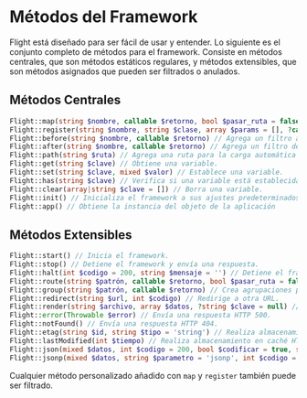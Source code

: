 # Métodos del Framework

Flight está diseñado para ser fácil de usar y entender. Lo siguiente es el conjunto completo
de métodos para el framework. Consiste en métodos centrales, que son métodos estáticos regulares,
y métodos extensibles, que son métodos asignados que pueden ser filtrados
o anulados.

## Métodos Centrales

```php
Flight::map(string $nombre, callable $retorno, bool $pasar_ruta = false) // Crea un método personalizado para el framework.
Flight::register(string $nombre, string $clase, array $params = [], ?callable $retorno = null) // Registra una clase a un método del framework.
Flight::before(string $nombre, callable $retorno) // Agrega un filtro antes de un método del framework.
Flight::after(string $nombre, callable $retorno) // Agrega un filtro después de un método del framework.
Flight::path(string $ruta) // Agrega una ruta para la carga automática de clases.
Flight::get(string $clave) // Obtiene una variable.
Flight::set(string $clave, mixed $valor) // Establece una variable.
Flight::has(string $clave) // Verifica si una variable está establecida.
Flight::clear(array|string $clave = []) // Borra una variable.
Flight::init() // Inicializa el framework a sus ajustes predeterminados.
Flight::app() // Obtiene la instancia del objeto de la aplicación
```

## Métodos Extensibles

```php
Flight::start() // Inicia el framework.
Flight::stop() // Detiene el framework y envía una respuesta.
Flight::halt(int $codigo = 200, string $mensaje = '') // Detiene el framework con un código de estado opcional y mensaje.
Flight::route(string $patrón, callable $retorno, bool $pasar_ruta = false) // Asigna un patrón de URL a un retorno.
Flight::group(string $patrón, callable $retorno) // Crea agrupaciones para URLs, el patrón debe ser una cadena.
Flight::redirect(string $url, int $codigo) // Redirige a otra URL.
Flight::render(string $archivo, array $datos, ?string $clave = null) // Renderiza un archivo de plantilla.
Flight::error(Throwable $error) // Envía una respuesta HTTP 500.
Flight::notFound() // Envía una respuesta HTTP 404.
Flight::etag(string $id, string $tipo = 'string') // Realiza almacenamiento en caché HTTP ETag.
Flight::lastModified(int $tiempo) // Realiza almacenamiento en caché HTTP de Última Modificación.
Flight::json(mixed $datos, int $codigo = 200, bool $codificar = true, string $charset = 'utf8', int $opción) // Envía una respuesta JSON.
Flight::jsonp(mixed $datos, string $parametro = 'jsonp', int $codigo = 200, bool $codificar = true, string $charset = 'utf8', int $opción) // Envía una respuesta JSONP.
```

Cualquier método personalizado añadido con `map` y `register` también puede ser filtrado.